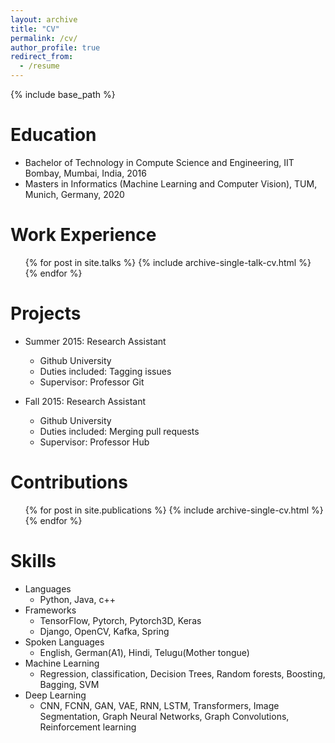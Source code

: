 ```yaml
---
layout: archive
title: "CV"
permalink: /cv/
author_profile: true
redirect_from:
  - /resume
---
```


{% include base_path %}

Education
======
* Bachelor of Technology in Compute Science and Engineering, IIT Bombay, Mumbai, India, 2016
* Masters in Informatics (Machine Learning and Computer Vision), TUM, Munich, Germany, 2020

Work Experience
======
  <ul>{% for post in site.talks %}
    {% include archive-single-talk-cv.html %}
  {% endfor %}</ul>

Projects
======
* Summer 2015: Research Assistant
  * Github University
  * Duties included: Tagging issues
  * Supervisor: Professor Git

* Fall 2015: Research Assistant
  * Github University
  * Duties included: Merging pull requests
  * Supervisor: Professor Hub

Contributions
======
  <ul>{% for post in site.publications %}
    {% include archive-single-cv.html %}
  {% endfor %}</ul>


Skills
======
* Languages
  * Python, Java, c++
* Frameworks
  * TensorFlow, Pytorch, Pytorch3D, Keras
  * Django, OpenCV, Kafka, Spring
* Spoken Languages
  * English, German(A1), Hindi, Telugu(Mother tongue)
* Machine Learning
  * Regression, classification, Decision Trees, Random forests, Boosting, Bagging, SVM
* Deep Learning
  * CNN, FCNN, GAN, VAE, RNN, LSTM, Transformers, Image Segmentation, Graph Neural Networks, Graph Convolutions, Reinforcement learning

  